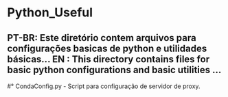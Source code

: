 # Python_Useful
PT-BR: Este diretório contem arquivos para configurações basicas de python e utilidades básicas...
EN : This directory contains files for basic python configurations and basic utilities ...
----------------------------------------------------------------------------------------------
#° CondaConfig.py - Script para configuração de servidor de proxy.

